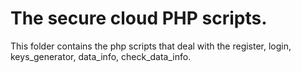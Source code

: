 The secure cloud PHP scripts.  
============  
This folder contains the php scripts that deal with the register, login, keys_generator, data_info, check_data_info.

